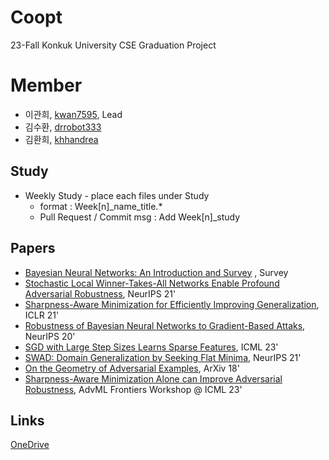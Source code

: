 # Coopt
23-Fall Konkuk University CSE Graduation Project

# Member
- 이관희, [kwan7595](https://github.com/kwan7595), Lead
- 김수환, [drrobot333](https://github.com/drrobot333)
- 김환희, [khhandrea](https://github.com/khhandrea)

## Study
  - Weekly Study - place each files under Study
     - format : Week[n]_name_title.*
     - Pull Request / Commit msg : Add Week[n]_study

## Papers
- [Bayesian Neural Networks: An Introduction and Survey](https://arxiv.org/abs/2006.12024) , Survey
- [Stochastic Local Winner-Takes-All Networks Enable Profound Adversarial Robustness](https://arxiv.org/abs/2112.02671), NeurIPS 21'
- [Sharpness-Aware Minimization for Efficiently Improving Generalization](https://arxiv.org/abs/2010.01412), ICLR 21'
- [Robustness of Bayesian Neural Networks to Gradient-Based Attaks](https://arxiv.org/abs/2002.04359), NeurIPS 20'
- [SGD with Large Step Sizes Learns Sparse Features](https://proceedings.mlr.press/v202/andriushchenko23b.html), ICML 23'
- [SWAD: Domain Generalization by Seeking Flat Minima](https://arxiv.org/abs/2102.08604), NeurIPS 21'
- [On the Geometry of Adversarial Examples](https://arxiv.org/abs/1811.00525), ArXiv 18'
- [Sharpness-Aware Minimization Alone can Improve Adversarial Robustness](https://arxiv.org/pdf/2305.05392.pdf), AdvML Frontiers Workshop @ ICML 23'

## Links
[OneDrive](https://konkukackr-my.sharepoint.com/:f:/r/personal/kwan7595_konkuk_ac_kr/Documents/kwan/2023-2/%EC%A1%B8%EC%97%85%ED%94%84%EB%A1%9C%EC%A0%9D%ED%8A%B81?csf=1&web=1&e=dO1QsE)
